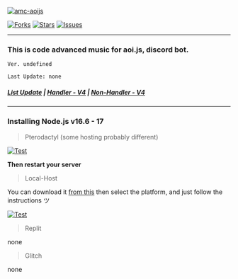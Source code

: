 [![amc-aoijs](https://github-readme-stats.vercel.app/api/pin/?username=greenvgjr&repo=amc-aoijs&theme=dark)](https://github.com/GreenVGJR/amc-aoijs)<br/>

[![Forks](https://img.shields.io/github/forks/GreenVGJR/amc-aoijs?style=social)](https://github.com/GreenVGJR/amc-aoijs) [![Stars](https://img.shields.io/github/stars/GreenVGJR/amc-aoijs?style=social)](https://github.com/GreenVGJR/amc-aoijs) [![Issues](https://img.shields.io/github/issues/GreenVGJR/amc-aoijs?style=social)](https://github.com/GreenVGJR/amc-aoijs/issues)
___
### This is code advanced music for aoi.js, discord bot.

```
Ver. undefined

Last Update: none
```
##### [List Update](https://pastebin.com/raw/r2cnXCXt) | [Handler - V4](https://github.com/GreenVGJR/amc-aoijs/tree/handler-v4) | [Non-Handler - V4](https://github.com/GreenVGJR/amc-aoijs/tree/non-handler-v4)
___

### Installing Node.js v16.6 - 17
> Pterodactyl (some hosting probably different)

[![Test](https://cdn.discordapp.com/attachments/806151387250425856/928346731907801108/unknown.png)](https://github.com/GreenVGJR/amc-aoijs)

**Then restart your server**


> Local-Host

You can download it [from this](https://nodejs.org/en/download/) then select the platform, and just follow the instructions ツ

[![Test](https://cdn.discordapp.com/attachments/806151387250425856/928349084769718372/unknown.png)](https://github.com/GreenVGJR/amc-aoijs)

> Replit

none

> Glitch

none
